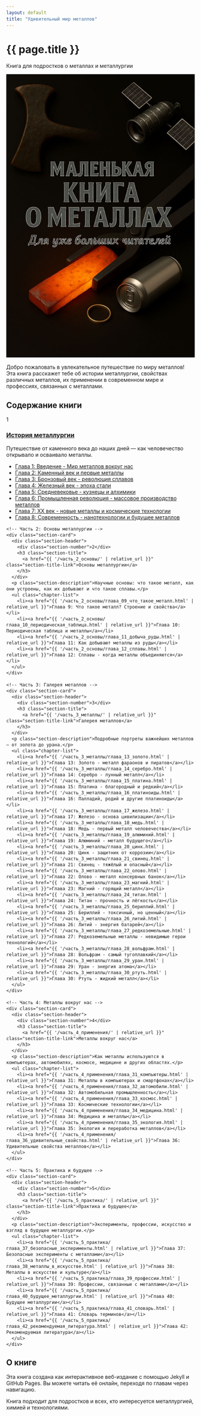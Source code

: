 ```yaml
---
layout: default
title: "Удивительный мир металлов"
---
```


<div class="hero">
  <h1>{{ page.title }}</h1>
  <p class="subtitle">Книга для подростков о металлах и металлургии</p>
  
  <img src="./images/cover.jpg" alt="Обложка книги" class="hero-image">
  
  <p class="description">
    Добро пожаловать в увлекательное путешествие по миру металлов! Эта книга расскажет тебе об истории металлургии, свойствах различных металлов, их применении в современном мире и профессиях, связанных с металлами.
  </p>
</div>

<div class="book-sections">
  <h2>Содержание книги</h2>
  
  <div class="sections-grid">
    <!-- Часть 1: История металлургии -->
    <div class="section-card">
      <div class="section-header">
        <div class="section-number">1</div>
        <h3 class="section-title">
          <a href="{{ '/часть_1_история/' | relative_url }}" class="section-title-link">История металлургии</a>
        </h3>
      </div>
      <p class="section-description">Путешествие от каменного века до наших дней — как человечество открывало и осваивало металлы.</p>
      <ul class="chapter-list">
        <li><a href="{{ '/часть_1_история/глава_01_введение.html' | relative_url }}">Глава 1: Введение - Мир металлов вокруг нас</a></li>
        <li><a href="{{ '/часть_1_история/глава_02_каменный_век.html' | relative_url }}">Глава 2: Каменный век и первые металлы</a></li>
        <li><a href="{{ '/часть_1_история/глава_03_бронзовый_век.html' | relative_url }}">Глава 3: Бронзовый век - революция сплавов</a></li>
        <li><a href="{{ '/часть_1_история/глава_04_железный_век.html' | relative_url }}">Глава 4: Железный век - эпоха стали</a></li>
        <li><a href="{{ '/часть_1_история/глава_05_средневековье.html' | relative_url }}">Глава 5: Средневековье - кузнецы и алхимики</a></li>
        <li><a href="{{ '/часть_1_история/глава_06_промышленная_революция.html' | relative_url }}">Глава 6: Промышленная революция - массовое производство металлов</a></li>
        <li><a href="{{ '/часть_1_история/глава_07_XX_век.html' | relative_url }}">Глава 7: XX век - новые металлы и космические технологии</a></li>
        <li><a href="{{ '/часть_1_история/глава_08_современность.html' | relative_url }}">Глава 8: Современность - нанотехнологии и будущее металлов</a></li>
      </ul>
    </div>

    <!-- Часть 2: Основы металлургии -->
    <div class="section-card">
      <div class="section-header">
        <div class="section-number">2</div>
        <h3 class="section-title">
          <a href="{{ '/часть_2_основы/' | relative_url }}" class="section-title-link">Основы металлургии</a>
        </h3>
      </div>
      <p class="section-description">Научные основы: что такое металл, как они устроены, как их добывают и что такое сплавы.</p>
      <ul class="chapter-list">
        <li><a href="{{ '/часть_2_основы/глава_09_что_такое_металл.html' | relative_url }}">Глава 9: Что такое металл? Строение и свойства</a></li>
        <li><a href="{{ '/часть_2_основы/глава_10_периодическая_таблица.html' | relative_url }}">Глава 10: Периодическая таблица и металлы</a></li>
        <li><a href="{{ '/часть_2_основы/глава_11_добыча_руды.html' | relative_url }}">Глава 11: Как добывают металлы из руды</a></li>
        <li><a href="{{ '/часть_2_основы/глава_12_сплавы.html' | relative_url }}">Глава 12: Сплавы - когда металлы объединяются</a></li>
      </ul>
    </div>

    <!-- Часть 3: Галерея металлов -->
    <div class="section-card">
      <div class="section-header">
        <div class="section-number">3</div>
        <h3 class="section-title">
          <a href="{{ '/часть_3_металлы/' | relative_url }}" class="section-title-link">Галерея металлов</a>
        </h3>
      </div>
      <p class="section-description">Подробные портреты важнейших металлов — от золота до урана.</p>
      <ul class="chapter-list">
        <li><a href="{{ '/часть_3_металлы/глава_13_золото.html' | relative_url }}">Глава 13: Золото - металл фараонов и пиратов</a></li>
        <li><a href="{{ '/часть_3_металлы/глава_14_серебро.html' | relative_url }}">Глава 14: Серебро - лунный металл</a></li>
        <li><a href="{{ '/часть_3_металлы/глава_15_платина.html' | relative_url }}">Глава 15: Платина - благородный и редкий</a></li>
        <li><a href="{{ '/часть_3_металлы/глава_16_платиноиды.html' | relative_url }}">Глава 16: Палладий, родий и другие платиноиды</a></li>
        <li><a href="{{ '/часть_3_металлы/глава_17_железо.html' | relative_url }}">Глава 17: Железо - основа цивилизации</a></li>
        <li><a href="{{ '/часть_3_металлы/глава_18_медь.html' | relative_url }}">Глава 18: Медь - первый металл человечества</a></li>
        <li><a href="{{ '/часть_3_металлы/глава_19_алюминий.html' | relative_url }}">Глава 19: Алюминий - металл будущего</a></li>
        <li><a href="{{ '/часть_3_металлы/глава_20_цинк.html' | relative_url }}">Глава 20: Цинк - защитник от коррозии</a></li>
        <li><a href="{{ '/часть_3_металлы/глава_21_свинец.html' | relative_url }}">Глава 21: Свинец - тяжёлый и опасный</a></li>
        <li><a href="{{ '/часть_3_металлы/глава_22_олово.html' | relative_url }}">Глава 22: Олово - металл консервных банок</a></li>
        <li><a href="{{ '/часть_3_металлы/глава_23_магний.html' | relative_url }}">Глава 23: Магний - горящий металл</a></li>
        <li><a href="{{ '/часть_3_металлы/глава_24_титан.html' | relative_url }}">Глава 24: Титан - прочность и лёгкость</a></li>
        <li><a href="{{ '/часть_3_металлы/глава_25_бериллий.html' | relative_url }}">Глава 25: Бериллий - токсичный, но ценный</a></li>
        <li><a href="{{ '/часть_3_металлы/глава_26_литий.html' | relative_url }}">Глава 26: Литий - энергия батарей</a></li>
        <li><a href="{{ '/часть_3_металлы/глава_27_редкоземельные.html' | relative_url }}">Глава 27: Редкоземельные металлы - невидимые герои технологий</a></li>
        <li><a href="{{ '/часть_3_металлы/глава_28_вольфрам.html' | relative_url }}">Глава 28: Вольфрам - самый тугоплавкий</a></li>
        <li><a href="{{ '/часть_3_металлы/глава_29_уран.html' | relative_url }}">Глава 29: Уран - энергия атома</a></li>
        <li><a href="{{ '/часть_3_металлы/глава_30_ртуть.html' | relative_url }}">Глава 30: Ртуть - жидкий металл</a></li>
      </ul>
    </div>

    <!-- Часть 4: Металлы вокруг нас -->
    <div class="section-card">
      <div class="section-header">
        <div class="section-number">4</div>
        <h3 class="section-title">
          <a href="{{ '/часть_4_применения/' | relative_url }}" class="section-title-link">Металлы вокруг нас</a>
        </h3>
      </div>
      <p class="section-description">Как металлы используются в компьютерах, автомобилях, космосе, медицине и других областях.</p>
      <ul class="chapter-list">
        <li><a href="{{ '/часть_4_применения/глава_31_компьютеры.html' | relative_url }}">Глава 31: Металлы в компьютерах и смартфонах</a></li>
        <li><a href="{{ '/часть_4_применения/глава_32_автомобили.html' | relative_url }}">Глава 32: Автомобильная промышленность</a></li>
        <li><a href="{{ '/часть_4_применения/глава_33_космос.html' | relative_url }}">Глава 33: Космические технологии</a></li>
        <li><a href="{{ '/часть_4_применения/глава_34_медицина.html' | relative_url }}">Глава 34: Медицина и металлы</a></li>
        <li><a href="{{ '/часть_4_применения/глава_35_экология.html' | relative_url }}">Глава 35: Экология и переработка металлов</a></li>
        <li><a href="{{ '/часть_4_применения/глава_36_удивительные_свойства.html' | relative_url }}">Глава 36: Удивительные свойства металлов</a></li>
      </ul>
    </div>

    <!-- Часть 5: Практика и будущее -->
    <div class="section-card">
      <div class="section-header">
        <div class="section-number">5</div>
        <h3 class="section-title">
          <a href="{{ '/часть_5_практика/' | relative_url }}" class="section-title-link">Практика и будущее</a>
        </h3>
      </div>
      <p class="section-description">Эксперименты, профессии, искусство и взгляд в будущее металлургии.</p>
      <ul class="chapter-list">
        <li><a href="{{ '/часть_5_практика/глава_37_безопасные_эксперименты.html' | relative_url }}">Глава 37: Безопасные эксперименты с металлами</a></li>
        <li><a href="{{ '/часть_5_практика/глава_38_металлы_в_искусстве.html' | relative_url }}">Глава 38: Металлы в искусстве и культуре</a></li>
        <li><a href="{{ '/часть_5_практика/глава_39_профессии.html' | relative_url }}">Глава 39: Профессии, связанные с металлами</a></li>
        <li><a href="{{ '/часть_5_практика/глава_40_будущее_металлургии.html' | relative_url }}">Глава 40: Будущее металлургии</a></li>
        <li><a href="{{ '/часть_5_практика/глава_41_словарь.html' | relative_url }}">Глава 41: Словарь терминов</a></li>
        <li><a href="{{ '/часть_5_практика/глава_42_рекомендуемая_литература.html' | relative_url }}">Глава 42: Рекомендуемая литература</a></li>
      </ul>
    </div>
  </div>
</div>

<div class="about-section">
  <div class="about-content">
    <h2>О книге</h2>
    <p>Эта книга создана как интерактивное веб-издание с помощью Jekyll и GitHub Pages. Вы можете читать её онлайн, переходя по главам через навигацию.</p>
    <p>Книга подходит для подростков и всех, кто интересуется металлургией, химией и технологиями.</p>
  </div>
</div>